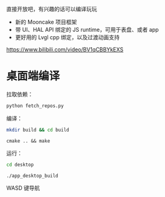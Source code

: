 直接开放吧，有兴趣的话可以编译玩玩

- 新的 Mooncake 项目框架
- 带 UI、HAL API 绑定的 JS runtime，可用于表盘、或者 app
- 更好用的 Lvgl cpp 绑定，以及过渡动画支持

https://www.bilibili.com/video/BV1qCBBYkEXS

# 桌面端编译

拉取依赖：

```bash
python fetch_repos.py
```

编译：

```bash
mkdir build && cd build
```

```
cmake .. && make
```

运行：

```bash
cd desktop
```

```
./app_desktop_build
```

WASD 键导航